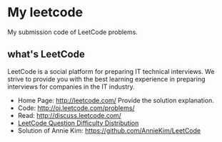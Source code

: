 My leetcode
========================

My submission code of LeetCode problems.

what's LeetCode
------------------------

LeetCode is a social platform for preparing IT technical interviews. We strive to provide you with the best learning experience in preparing interviews for companies in the IT industry.

* Home Page: http://leetcode.com/
Provide the solution explanation.
* Code: http://oj.leetcode.com/problems/
* Read: http://discuss.leetcode.com/
* [LeetCode Question Difficulty Distribution](https://docs.google.com/spreadsheet/pub?key=0Aqt--%20wSNYfuxdGxQWVFsOGdVVWxQRlNUVXZTdEpOeEE&output=html)
* Solution of Annie Kim: https://github.com/AnnieKim/LeetCode
